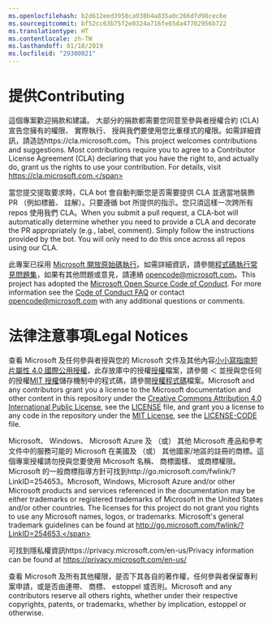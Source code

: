 ```yaml
---
ms.openlocfilehash: b2d612eed3958ca938b4a835a0c266dfd98cec6e
ms.sourcegitcommit: bf52cc63b75f2e0324a716fe65da47702956b722
ms.translationtype: HT
ms.contentlocale: zh-TW
ms.lasthandoff: 01/18/2019
ms.locfileid: "29380021"
---
```

# <a name="contributing"></a><span data-ttu-id="c0adf-101">提供</span><span class="sxs-lookup"><span data-stu-id="c0adf-101">Contributing</span></span>

<span data-ttu-id="c0adf-p101">這個專案歡迎捐款和建議。 大部分的捐款都需要您同意至參與者授權合約 (CLA) 宣告您擁有的權限、 實際執行、 授與我們要使用您比重樣式的權限。如需詳細資訊，請造訪https://cla.microsoft.com。</span><span class="sxs-lookup"><span data-stu-id="c0adf-p101">This project welcomes contributions and suggestions.  Most contributions require you to agree to a Contributor License Agreement (CLA) declaring that you have the right to, and actually do, grant us the rights to use your contribution. For details, visit https://cla.microsoft.com.</span></span>

<span data-ttu-id="c0adf-p102">當您提交提取要求時，CLA bot 會自動判斷您是否需要提供 CLA 並適當地裝飾 PR （例如標籤、 註解）。只要遵循 bot 所提供的指示。您只須這樣一次跨所有 repos 使用我們 CLA。</span><span class="sxs-lookup"><span data-stu-id="c0adf-p102">When you submit a pull request, a CLA-bot will automatically determine whether you need to provide a CLA and decorate the PR appropriately (e.g., label, comment). Simply follow the instructions provided by the bot. You will only need to do this once across all repos using our CLA.</span></span>

<span data-ttu-id="c0adf-p103">此專案已採用 [Microsoft 開放原始碼執行](https://opensource.microsoft.com/codeofconduct/)。如需詳細資訊，請參閱[程式碼執行常見問題集](https://opensource.microsoft.com/codeofconduct/faq/)，如果有其他問題或意見，請連絡 [opencode@microsoft.com](mailto:opencode@microsoft.com)。</span><span class="sxs-lookup"><span data-stu-id="c0adf-p103">This project has adopted the [Microsoft Open Source Code of Conduct](https://opensource.microsoft.com/codeofconduct/). For more information see the [Code of Conduct FAQ](https://opensource.microsoft.com/codeofconduct/faq/) or contact [opencode@microsoft.com](mailto:opencode@microsoft.com) with any additional questions or comments.</span></span>

# <a name="legal-notices"></a><span data-ttu-id="c0adf-110">法律注意事項</span><span class="sxs-lookup"><span data-stu-id="c0adf-110">Legal Notices</span></span>

<span data-ttu-id="c0adf-111">查看 Microsoft 及任何參與者授與您的 Microsoft 文件及其他內容[小小寫指南短片屬性 4.0 國際公用授權](https://creativecommons.org/licenses/by/4.0/legalcode)，此存放庫中的授權[授權](LICENSE)檔案，請參閱 ＜ 並授與您任何的授權[MIT 授權](https://opensource.org/licenses/MIT)儲存機制中的程式碼，請參閱[授權程式碼](LICENSE-CODE)檔案。</span><span class="sxs-lookup"><span data-stu-id="c0adf-111">Microsoft and any contributors grant you a license to the Microsoft documentation and other content in this repository under the [Creative Commons Attribution 4.0 International Public License](https://creativecommons.org/licenses/by/4.0/legalcode), see the [LICENSE](LICENSE) file, and grant you a license to any code in the repository under the [MIT License](https://opensource.org/licenses/MIT), see the [LICENSE-CODE](LICENSE-CODE) file.</span></span>

<span data-ttu-id="c0adf-p104">Microsoft、 Windows、 Microsoft Azure 及 （或） 其他 Microsoft 產品和參考文件中的服務可能的 Microsoft 在美國及 （或） 其他國家/地區的註冊的商標。這個專案授權請勿授與您要使用 Microsoft 名稱、 商標圖樣、 或商標權限。Microsoft 的一般商標指導方針可找到http://go.microsoft.com/fwlink/?LinkID=254653。</span><span class="sxs-lookup"><span data-stu-id="c0adf-p104">Microsoft, Windows, Microsoft Azure and/or other Microsoft products and services referenced in the documentation may be either trademarks or registered trademarks of Microsoft in the United States and/or other countries. The licenses for this project do not grant you rights to use any Microsoft names, logos, or trademarks. Microsoft's general trademark guidelines can be found at http://go.microsoft.com/fwlink/?LinkID=254653.</span></span>

<span data-ttu-id="c0adf-115">可找到隱私權資訊https://privacy.microsoft.com/en-us/</span><span class="sxs-lookup"><span data-stu-id="c0adf-115">Privacy information can be found at https://privacy.microsoft.com/en-us/</span></span>

<span data-ttu-id="c0adf-116">查看 Microsoft 及所有其他權限，是否下其各自的著作權，任何參與者保留專利案申請，或是否由連帶、 商標、 estoppel 或否則。</span><span class="sxs-lookup"><span data-stu-id="c0adf-116">Microsoft and any contributors reserve all others rights, whether under their respective copyrights, patents, or trademarks, whether by implication, estoppel or otherwise.</span></span>
